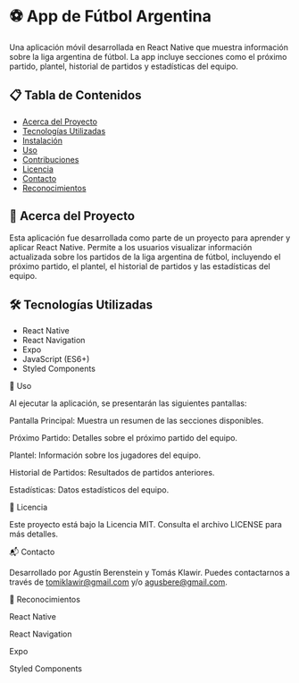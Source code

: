 # ⚽ App de Fútbol Argentina

Una aplicación móvil desarrollada en React Native que muestra información sobre la liga argentina de fútbol. La app incluye secciones como el próximo partido, plantel, historial de partidos y estadísticas del equipo.

## 📋 Tabla de Contenidos

- [Acerca del Proyecto](#acerca-del-proyecto)
- [Tecnologías Utilizadas](#tecnologías-utilizadas)
- [Instalación](#instalación)
- [Uso](#uso)
- [Contribuciones](#contribuciones)
- [Licencia](#licencia)
- [Contacto](#contacto)
- [Reconocimientos](#reconocimientos)

## 🧾 Acerca del Proyecto

Esta aplicación fue desarrollada como parte de un proyecto para aprender y aplicar React Native. Permite a los usuarios visualizar información actualizada sobre los partidos de la liga argentina de fútbol, incluyendo el próximo partido, el plantel, el historial de partidos y las estadísticas del equipo.

## 🛠️ Tecnologías Utilizadas

- React Native
- React Navigation
- Expo
- JavaScript (ES6+)
- Styled Components

🚀 Uso

Al ejecutar la aplicación, se presentarán las siguientes pantallas:

Pantalla Principal: Muestra un resumen de las secciones disponibles.

Próximo Partido: Detalles sobre el próximo partido del equipo.

Plantel: Información sobre los jugadores del equipo.

Historial de Partidos: Resultados de partidos anteriores.

Estadísticas: Datos estadísticos del equipo.

📄 Licencia

Este proyecto está bajo la Licencia MIT. Consulta el archivo LICENSE para más detalles.

📬 Contacto

Desarrollado por Agustín Berenstein y Tomás Klawir. Puedes contactarnos a través de tomiklawir@gmail.com y/o agusbere@gmail.com.

🙏 Reconocimientos

React Native

React Navigation

Expo

Styled Components